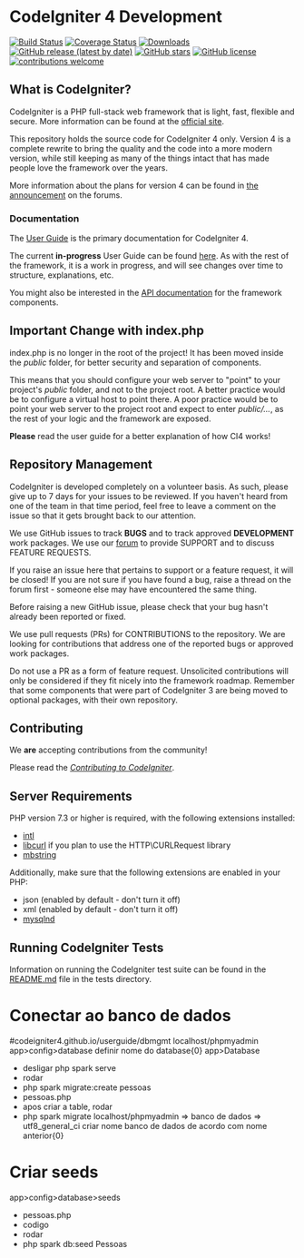 # CodeIgniter 4 Development

[![Build Status](https://github.com/codeigniter4/CodeIgniter4/workflows/PHPUnit/badge.svg)](https://github.com/codeigniter4/CodeIgniter4/actions?query=workflow%3A%22PHPUnit%22)
[![Coverage Status](https://coveralls.io/repos/github/codeigniter4/CodeIgniter4/badge.svg?branch=develop)](https://coveralls.io/github/codeigniter4/CodeIgniter4?branch=develop)
[![Downloads](https://poser.pugx.org/codeigniter4/framework/downloads)](https://packagist.org/packages/codeigniter4/framework)
[![GitHub release (latest by date)](https://img.shields.io/github/v/release/codeigniter4/CodeIgniter4)](https://packagist.org/packages/codeigniter4/framework)
[![GitHub stars](https://img.shields.io/github/stars/codeigniter4/CodeIgniter4)](https://packagist.org/packages/codeigniter4/framework)
[![GitHub license](https://img.shields.io/github/license/codeigniter4/CodeIgniter4)](https://github.com/codeigniter4/CodeIgniter4/blob/develop/LICENSE)
[![contributions welcome](https://img.shields.io/badge/contributions-welcome-brightgreen.svg?style=flat)](https://github.com/codeigniter4/CodeIgniter4/pulls)
<br>

## What is CodeIgniter?

CodeIgniter is a PHP full-stack web framework that is light, fast, flexible and secure.
More information can be found at the [official site](http://codeigniter.com).

This repository holds the source code for CodeIgniter 4 only.
Version 4 is a complete rewrite to bring the quality and the code into a more modern version,
while still keeping as many of the things intact that has made people love the framework over the years.

More information about the plans for version 4 can be found in [the announcement](http://forum.codeigniter.com/thread-62615.html) on the forums.

### Documentation

The [User Guide](https://codeigniter4.github.io/userguide/) is the primary documentation for CodeIgniter 4.

The current **in-progress** User Guide can be found [here](https://codeigniter4.github.io/CodeIgniter4/).
As with the rest of the framework, it is a work in progress, and will see changes over time to structure, explanations, etc.

You might also be interested in the [API documentation](https://codeigniter4.github.io/api/) for the framework components.

## Important Change with index.php

index.php is no longer in the root of the project! It has been moved inside the *public* folder,
for better security and separation of components.

This means that you should configure your web server to "point" to your project's *public* folder, and
not to the project root. A better practice would be to configure a virtual host to point there. A poor practice would be to point your web server to the project root and expect to enter *public/...*, as the rest of your logic and the
framework are exposed.

**Please** read the user guide for a better explanation of how CI4 works!

## Repository Management

CodeIgniter is developed completely on a volunteer basis. As such, please give up to 7 days
for your issues to be reviewed. If you haven't heard from one of the team in that time period,
feel free to leave a comment on the issue so that it gets brought back to our attention.

We use GitHub issues to track **BUGS** and to track approved **DEVELOPMENT** work packages.
We use our [forum](http://forum.codeigniter.com) to provide SUPPORT and to discuss
FEATURE REQUESTS.

If you raise an issue here that pertains to support or a feature request, it will
be closed! If you are not sure if you have found a bug, raise a thread on the forum first -
someone else may have encountered the same thing.

Before raising a new GitHub issue, please check that your bug hasn't already
been reported or fixed.

We use pull requests (PRs) for CONTRIBUTIONS to the repository.
We are looking for contributions that address one of the reported bugs or
approved work packages.

Do not use a PR as a form of feature request.
Unsolicited contributions will only be considered if they fit nicely
into the framework roadmap.
Remember that some components that were part of CodeIgniter 3 are being moved
to optional packages, with their own repository.

## Contributing

We **are** accepting contributions from the community!

Please read the [*Contributing to CodeIgniter*](https://github.com/codeigniter4/CodeIgniter4/blob/develop/contributing/README.md).

## Server Requirements

PHP version 7.3 or higher is required, with the following extensions installed:


- [intl](http://php.net/manual/en/intl.requirements.php)
- [libcurl](http://php.net/manual/en/curl.requirements.php) if you plan to use the HTTP\CURLRequest library
- [mbstring](http://php.net/manual/en/mbstring.installation.php)

Additionally, make sure that the following extensions are enabled in your PHP:

- json (enabled by default - don't turn it off)
- xml (enabled by default - don't turn it off)
- [mysqlnd](http://php.net/manual/en/mysqlnd.install.php)

## Running CodeIgniter Tests

Information on running the CodeIgniter test suite can be found in the [README.md](tests/README.md) file in the tests directory.

# Conectar ao banco de dados
#codeigniter4.github.io/userguide/dbmgmt
localhost/phpmyadmin
app>config>database
definir nome do database{0}
app>Database
- desligar php spark serve
- rodar
-  php spark migrate:create pessoas
- pessoas.php
- apos criar a table, rodar
- php spark migrate
localhost/phpmyadmin => banco de dados => utf8_general_ci
criar nome banco de dados de acordo com nome anterior{0}

# Criar seeds

app>config>database>seeds
- pessoas.php
- codigo
- rodar
- php spark db:seed Pessoas